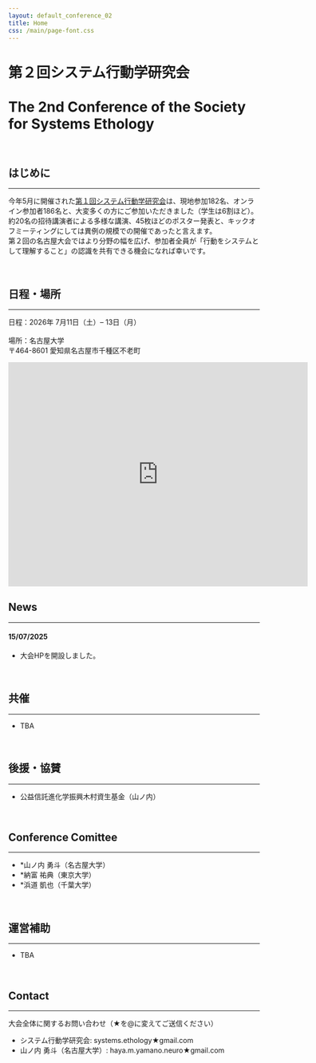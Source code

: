 ```yaml
---
layout: default_conference_02
title: Home
css: /main/page-font.css
---
```

# 第２回システム行動学研究会 <br><br> The 2nd Conference of the Society for Systems Ethology

<br>

## はじめに
***
今年5月に開催された[第１回システム行動学研究会](https://systemsethology.github.io/website/event_01/conference01_home/)は、現地参加182名、オンライン参加者186名と、大変多くの方にご参加いただきました（学生は6割ほど）。<br>
約20名の招待講演者による多様な講演、45枚ほどのポスター発表と、キックオフミーティングにしては異例の規模での開催であったと言えます。<br>
第２回の名古屋大会ではより分野の幅を広げ、参加者全員が「行動をシステムとして理解すること」の認識を共有できる機会になれば幸いです。


<br>

## 日程・場所
***
日程：2026年 7月11日（土）– 13日（月）<br><br>
場所：名古屋大学
<br>
〒464-8601 愛知県名古屋市千種区不老町<br>

<iframe 
src="https://www.google.com/maps/embed?pb=!1m18!1m12!1m3!1d3262.097977054295!2d136.9657240514968!3d35.15417717852655!2m3!1f0!2f0!3f0!3m2!1i1024!2i768!4f13.1!3m3!1m2!1s0x60037aa30bb663e3%3A0x464c087fdf7fafa3!2z5ZCN5Y-k5bGL5aSn5a2m!5e0!3m2!1sja!2sjp!4v1759885388024!5m2!1sja!2sjp" 
  width="600" height="450" style="border:0;" 
  allowfullscreen="" 
  loading="lazy" 
  referrerpolicy="no-referrer-when-downgrade">
  
  </iframe>


<br>


## News
***

#### 15/07/2025
- 大会HPを開設しました。



<br>

## 共催
***
- TBA

<br>

## 後援・協賛
***
- 公益信託進化学振興木村資生基金（山ノ内）

<br>

## Conference Comittee
***
- *山ノ内 勇斗（名古屋大学）
- *納富 祐典（東京大学）
- *浜道 凱也（千葉大学）


<br>

## 運営補助
***
- TBA

<br>

## Contact
***
大会全体に関するお問い合わせ（★を@に変えてご送信ください）
- システム行動学研究会: systems.ethology★gmail.com
- 山ノ内 勇斗（名古屋大学）: haya.m.yamano.neuro★gmail.com
